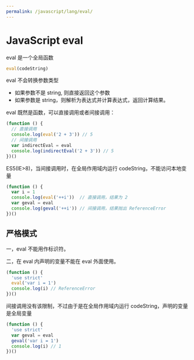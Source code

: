 ```yaml
---
permalink: /javascript/lang/eval/
---
```


# JavaScript eval

eval 是一个全局函数

```js
eval(codeString)
```

eval 不会转换参数类型

- 如果参数不是 string, 则直接返回这个参数
- 如果参数是 string，则解析为表达式并计算表达式，返回计算结果。

eval 既然是函数，可以直接调用或者间接调用：

```js
(function () {
  // 直接调用
  console.log(eval('2 + 3')) // 5
  // 间接调用
  var indirectEval = eval
  console.log(indirectEval('2 + 3')) // 5
})()
```

ES5(IE>8)，当间接调用时，在全局作用域内运行 codeString，不能访问本地变量

```js
(function () {
  var i = 1
  console.log(eval('++i'))  // 直接调用，结果为 2
  var geval = eval
  console.log(geval('++i')) // 间接调用，结果抛出 ReferenceError
})()
```

## 严格模式

一，eval 不能用作标识符。

二，在 eval 内声明的变量不能在 eval 外面使用。

```js
(function () {
  'use strict'
  eval('var i = 1')
  console.log(i) // ReferenceError
})()
```

间接调用没有该限制，不过由于是在全局作用域内运行 codeString，声明的变量是全局变量

```js
(function () {
  'use strict'
  var geval = eval
  geval('var i = 1')
  console.log(i) // 1
})()
```

